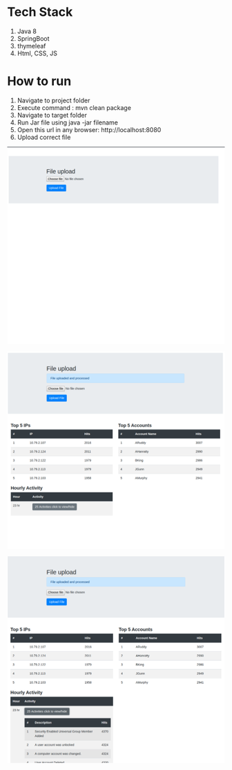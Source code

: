 # Tech Stack

1. Java 8
2. SpringBoot
3. thymeleaf
4. Html, CSS, JS

# How to run

1. Navigate to project folder
2. Execute command : mvn clean package
3. Navigate to target folder
4. Run Jar file using java -jar filename
5. Open this url in any browser: http://localhost:8080
6. Upload correct file 

![SEE](src/main/resources/images/1.png)

![SEE](src/main/resources/images/3.png)

![SEE](src/main/resources/images/4.png)
